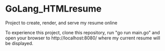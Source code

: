 # GoLang_HTMLresume
Project to create, render, and serve my resume online


To experience this project, clone this repository, run "go run main.go" and open your browser to http://localhost:8080/ where my current resume will be displayed.
